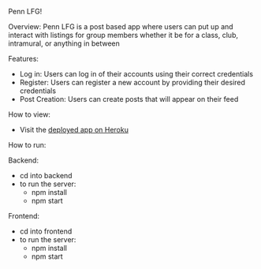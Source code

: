 Penn LFG!

Overview:
Penn LFG is a post based app where users can put up and interact with listings for group members whether it be for a class,
club, intramural, or anything in between

Features: 
- Log in: Users can log in of their accounts using their correct credentials 
- Register: Users can register a new account by providing their desired credentials
- Post Creation: Users can create posts that will appear on their feed

How to view:
- Visit the [deployed app on Heroku](https://penn-lfg-83d73b36926c.herokuapp.com/)

How to run:

Backend: 
- cd into backend 
- to run the server: 
    - npm install 
    - npm start

Frontend: 
- cd into frontend 
- to run the server: 
    - npm install 
    - npm start
